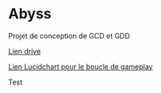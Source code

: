 # Abyss
Projet de conception de GCD et GDD

[Lien drive](https://docs.google.com/document/d/1ugjRBQvLZMuKUUIUr-5t60UB0PNa6zRGm2_ylLIe8as/edit)

[Lien Lucidchart pour le boucle de gameplay](https://lucid.app/lucidchart/72806e7f-d0da-4914-9108-457c12688c7d/edit?viewport_loc=-10%2C-10%2C1364%2C1532%2C0_0&invitationId=inv_0df48ce6-b64f-493b-8140-172ce7bab044)

<head>Test</head>
<title>test 2</title>
